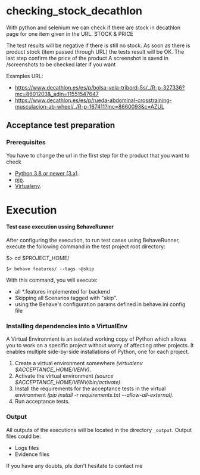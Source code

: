 # checking_stock_decathlon
With python and selenium we can check if there are stock in decathlon page for one item given in the URL. STOCK & PRICE

The test results will be negative if there is still no stock. As soon as there is product stock (item passed through URL) the tests result will be OK. The last step confirm the price of the product
A screenshot is saved in /screenshots to be checked later if you want

Examples URL:

- https://www.decathlon.es/es/p/bolsa-vela-tribord-5s/_/R-p-327336?mc=8601203&_adin=11551547647
- https://www.decathlon.es/es/p/rueda-abdominal-crosstraining-musculacion-ab-wheel/_/R-p-167411?mc=8660093&c=AZUL

## Acceptance test preparation

### Prerequisites

You have to change the url in the first step for the product that you want to check

- [Python 3.8 or newer (3.x)](https://www.python.org/downloads/).
- [pip](https://pypi.python.org/pypi/pip).
- [Virtualenv](https://pypi.python.org/pypi/virtualenv).

# **Execution**

#### Test case execution ussing BehaveRunner

After configuring the execution, to run test cases using BehaveRunner,
execute the following command in the test project root directory:

$> cd $PROJECT_HOME/

    $> behave features/ --tags ~@skip

With this command, you will execute:

- all \*.features implemented for backend
- Skipping all Scenarios tagged with "skip".
- using the Behave's configuration params defined
  in behave.ini config file

### Installing dependencies into a VirtualEnv

A Virtual Environment is an isolated working copy of Python which
allows you to work on a specific project without worry of affecting
other projects. It enables multiple side-by-side installations of
Python, one for each project.

1. Create a virtual environment somewhere
   _(virtualenv \$ACCEPTANCE_HOME/VENV)_.
2. Activate the virtual environment
   _(source \$ACCEPTANCE_HOME/VENV/bin/activate)_.
3. Install the requirements for the acceptance tests in the virtual
   environment _(pip install -r requirements.txt --allow-all-external)_.
4. Run acceptance tests.

### Output

All outputs of the executions will be located in the directory
`_output`. Output files could be:

- Logs files
- Evidence files

If you have any doubts, pls don't hesitate to contact me